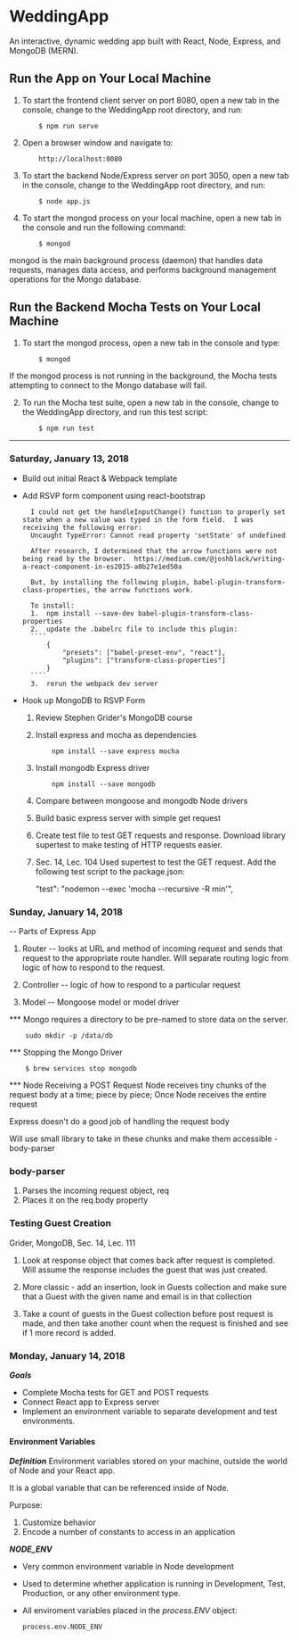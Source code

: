 # WeddingApp
An interactive, dynamic wedding app built with React, Node, Express, and MongoDB (MERN).

## Run the App on Your Local Machine
1.  To start the frontend client server on port 8080, open a new tab in the console, change to the WeddingApp root directory, and run:
    ````
        $ npm run serve
    ````

2.  Open a browser window and navigate to:
    ````
        http://localhost:8080
    ````

3.  To start the backend Node/Express server on port 3050, open a new tab in the console, change to the WeddingApp root directory, and run:
    ````
        $ node app.js
    ````

4.  To start the mongod process on your local machine, open a new tab in the console and run the following command:
    ````
        $ mongod
    ````

mongod is the main background process (daemon) that handles data requests, manages data access, and performs background management operations for the Mongo database.

## Run the Backend Mocha Tests on Your Local Machine

1.  To start the mongod process, open a new tab in the console and type:
    ````
        $ mongod
    ````
If the mongod process is not running in the background, the Mocha tests attempting to connect to the Mongo database will fail.

2.  To run the Mocha test suite, open a new tab in the console, change to the WeddingApp directory, and run this test script:
    ````
        $ npm run test
    ````

---

### Saturday, January 13, 2018

- Build out initial React & Webpack template

- Add RSVP form component using react-bootstrap

        I could not get the handleInputChange() function to properly set state when a new value was typed in the form field.  I was receiving the following error:
        Uncaught TypeError: Cannot read property 'setState' of undefined

        After research, I determined that the arrow functions were not being read by the browser.  https://medium.com/@joshblack/writing-a-react-component-in-es2015-a0b27e1ed50a

        But, by installing the following plugin, babel-plugin-transform-class-properties, the arrow functions work.

        To install:
        1.  npm install --save-dev babel-plugin-transform-class-properties
        2.  update the .babelrc file to include this plugin:
        ````
            {
                "presets": ["babel-preset-env", "react"],
                "plugins": ["transform-class-properties"]
            }
        ````
        3.  rerun the webpack dev server


- Hook up MongoDB to RSVP Form

    1.  Review Stephen Grider's MongoDB course 

    2.  Install express and mocha as dependencies

        ````
            npm install --save express mocha

    3.  Install mongodb Express driver
        ````
            npm install --save mongodb

    4.  Compare between mongoose and mongodb Node drivers

    5.  Build basic express server with simple get request

    6.  Create test file to test GET requests and response.  Download library supertest to make testing of HTTP requests easier.

    7.  Sec. 14, Lec. 104
        Used supertest to test the GET request.
        Add the following test script to the package.json:

        "test": "nodemon --exec 'mocha --recursive -R min'",


### Sunday, January 14, 2018

-- Parts of Express App
1.  Router -- looks at URL and method of incoming request and sends that request to the appropriate route handler.  Will separate routing logic from logic of how to respond to the request.

2.  Controller -- logic of how to respond to a particular request

3.  Model -- Mongoose model or model driver


*** Mongo requires a directory to be pre-named to store data on the server.  

        sudo mkdir -p /data/db


*** Stopping the Mongo Driver

        
        $ brew services stop mongodb


*** Node Receiving a POST Request
Node receives tiny chunks of the request body at a time; piece by piece;
Once Node receives the entire request

Express doesn't do a good job of handling the request body

Will use small library to take in these chunks and make them accessible - body-parser

### body-parser
1.  Parses the incoming request object, req
2.  Places it on the req.body property


### Testing Guest Creation  
Grider, MongoDB, Sec. 14, Lec. 111

1.  Look at response object that comes back after request is completed.  Will assume the response includes the guest that was just created.

2.  More classic - add an insertion, look in Guests collection and make sure that a Guest with the given name and email is in that collection

3.  Take a count of guests in the Guest collection before post request is made, and then take another count when the request is finished and see if 1 more record is added.

### Monday, January 14, 2018

___Goals___
- Complete Mocha tests for GET and POST requests
- Connect React app to Express server
- Implement an environment variable to separate development and test environments.

#### Environment Variables
___Definition___
Environment variables stored on your machine, outside the world of Node and your React app.

It is a global variable that can be referenced inside of Node.

Purpose:
1.  Customize behavior
2.  Encode a number of constants to access in an application

___NODE_ENV___
- Very common environment variable in Node development
- Used to determine whether application is running in Development, Test, Production, or any other environment type.
- All enviroment variables placed in the _process.ENV_ object:
    
    ````
    process.env.NODE_ENV
    ````











